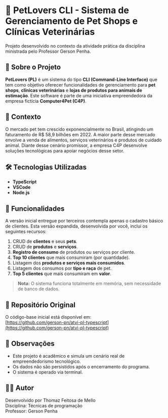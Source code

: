 # 🐾 PetLovers CLI - Sistema de Gerenciamento de Pet Shops e Clínicas Veterinárias

Projeto desenvolvido no contexto da atividade prática da disciplina ministrada pelo Professor Gerson Penha.

## 📘 Sobre o Projeto

**PetLovers (PL)** é um sistema do tipo **CLI (Command-Line Interface)** que tem como objetivo oferecer funcionalidades de gerenciamento para **pet shops**, **clínicas veterinárias** e **lojas de produtos para animais de estimação**. Este software é parte de uma iniciativa empreendedora da empresa fictícia **Computer4Pet (C4P)**.

## 💼 Contexto

O mercado pet tem crescido exponencialmente no Brasil, atingindo um faturamento de R$ 58,9 bilhões em 2022. A maior parte desse mercado envolve a venda de alimentos, serviços veterinários e produtos de cuidado animal. Diante desse cenário promissor, a empresa C4P desenvolve soluções tecnológicas para apoiar negócios desse setor.

## 🛠️ Tecnologias Utilizadas

- **TypeScript**
- **VSCode**
- **Node.js**

## 🚀 Funcionalidades

A versão inicial entregue por terceiros contempla apenas o cadastro básico de clientes. Esta versão expandida, desenvolvida por você, inclui os seguintes recursos:

1. CRUD de **clientes** e seus **pets**.
2. CRUD de **produtos** e **serviços**.
3. **Registro de consumo** de produtos ou serviços por cliente.
4. **Top 10 clientes** que mais consumiram (por quantidade).
5. Listagem dos **produtos e serviços mais consumidos**.
6. Listagem dos consumos por **tipo e raça** de pet.
7. **Top 5 clientes** que mais consumiram em **valor**.

> **Nota:** O sistema funciona totalmente em memória, sem necessidade de banco de dados.

## 🔗 Repositório Original

O código-base inicial está disponível em:  
[https://github.com/gerson-pn/atvi-pl-typescript](https://github.com/gerson-pn/atvi-pl-typescript)

## 📌 Observações

- Este projeto é acadêmico e simula um cenário real de empreendedorismo tecnológico.
- Os dados não são persistidos após o encerramento do programa.
- O sistema é operado via terminal.

## 👨‍💻 Autor

Desenvolvido por Thomaz Feitosa de Mello  
Disciplina: Técnicas de programação  
Professor: Gerson Penha
